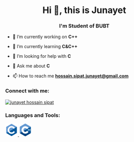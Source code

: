<h1 align="center">Hi 👋, this is Junayet</h1>
<h3 align="center">I'm Student of BUBT</h3>

- 🔭 I’m currently working on **C++**

- 🌱 I’m currently learning **C&C++**

- 🤝 I’m looking for help with **C**

- 💬 Ask me about **C**

- 📫 How to reach me **hossain.sipat.junayet@gmail.com**

<h3 align="left">Connect with me:</h3>
<p align="left">
<a href="https://fb.com/junayet hossain sipat" target="blank"><img align="center" src="https://raw.githubusercontent.com/rahuldkjain/github-profile-readme-generator/master/src/images/icons/Social/facebook.svg" alt="junayet hossain sipat" height="30" width="40" /></a>
</p>

<h3 align="left">Languages and Tools:</h3>
<p align="left"> <a href="https://www.cprogramming.com/" target="_blank" rel="noreferrer"> <img src="https://raw.githubusercontent.com/devicons/devicon/master/icons/c/c-original.svg" alt="c" width="40" height="40"/> </a> <a href="https://www.w3schools.com/cpp/" target="_blank" rel="noreferrer"> <img src="https://raw.githubusercontent.com/devicons/devicon/master/icons/cplusplus/cplusplus-original.svg" alt="cplusplus" width="40" height="40"/> </a> </p>
